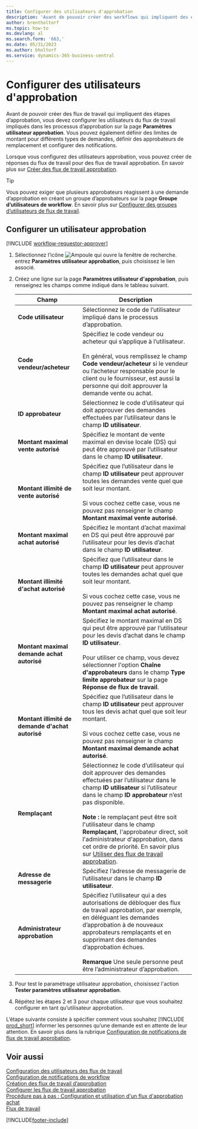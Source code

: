 ```yaml
---
title: Configurer des utilisateurs d'approbation
description: 'Avant de pouvoir créer des workflows qui impliquent des étapes d’approbation, vous devez configurer les utilisateurs du workflow impliqués dans les processus d’approbation.'
author: brentholtorf
ms.topic: how-to
ms.devlang: al
ms.search.form: '663,'
ms.date: 05/31/2023
ms.author: bholtorf
ms.service: dynamics-365-business-central
---
```

# <a name="set-up-approval-users"></a>Configurer des utilisateurs d'approbation

Avant de pouvoir créer des flux de travail qui impliquent des étapes d’approbation, vous devez configurer les utilisateurs du flux de travail impliqués dans les processus d’approbation sur la page **Paramètres utilisateur approbation**. Vous pouvez également définir des limites de montant pour différents types de demandes, définir des approbateurs de remplacement et configurer des notifications.  

Lorsque vous configurez des utilisateurs approbation, vous pouvez créer de réponses du flux de travail pour des flux de travail approbation. En savoir plus sur [Créer des flux de travail approbation](across-how-to-create-workflows.md).  

> [!TIP]
> Vous pouvez exiger que plusieurs approbateurs réagissent à une demande d’approbation en créant un groupe d’approbateurs sur la page **Groupe d’utilisateurs de workflow**. En savoir plus sur [Configurer des groupes d’utilisateurs de flux de travail](across-how-to-set-up-workflow-users.md).  

## <a name="to-set-up-an-approval-user"></a>Configurer un utilisateur approbation

[!INCLUDE [workflow-requestor-approver](includes/workflow-requestor-approver.md)]

1. Sélectionnez l’icône ![Ampoule qui ouvre la fenêtre de recherche.](media/ui-search/search_small.png "Dites-moi ce que vous voulez faire") entrez **Paramètres utilisateur approbation**, puis choisissez le lien associé.  
2. Créez une ligne sur la page **Paramètres utilisateur d'approbation**, puis renseignez les champs comme indiqué dans le tableau suivant.  

   |Champ|Description|
   |-----|-----------|
   |**Code utilisateur**|Sélectionnez le code de l’utilisateur impliqué dans le processus d’approbation.|
   |**Code vendeur/acheteur**|Spécifiez le code vendeur ou acheteur qui s’applique à l’utilisateur.<br /><br /> En général, vous remplissez le champ **Code vendeur/acheteur** si le vendeur ou l’acheteur responsable pour le client ou le fournisseur, est aussi la personne qui doit approuver la demande vente ou achat.|
   |**ID approbateur**|Sélectionnez le code d’utilisateur qui doit approuver des demandes effectuées par l’utilisateur dans le champ **ID utilisateur**.|
   |**Montant maximal vente autorisé**|Spécifiez le montant de vente maximal en devise locale (DS) qui peut être approuvé par l’utilisateur dans le champ **ID utilisateur**.|
   |**Montant illimité de vente autorisé**|Spécifiez que l’utilisateur dans le champ **ID utilisateur** peut approuver toutes les demandes vente quel que soit leur montant.<br /><br /> Si vous cochez cette case, vous ne pouvez pas renseigner le champ **Montant maximal vente autorisé**.|
   |**Montant maximal achat autorisé**|Spécifiez le montant d’achat maximal en DS qui peut être approuvé par l’utilisateur pour les devis d’achat dans le champ **ID utilisateur**.|
   |**Montant illimité d'achat autorisé**|Spécifiez que l’utilisateur dans le champ **ID utilisateur** peut approuver toutes les demandes achat quel que soit leur montant.<br /><br /> Si vous cochez cette case, vous ne pouvez pas renseigner le champ **Montant maximal achat autorisé**.|
   |**Montant maximal demande achat autorisé**|Spécifiez le montant maximal en DS qui peut être approuvé par l’utilisateur pour les devis d’achat dans le champ **ID utilisateur**.<br /><br /> Pour utiliser ce champ, vous devez sélectionner l'option **Chaîne d'approbateurs** dans le champ **Type limite approbateur** sur la page **Réponse de flux de travail**.|
   |**Montant illimité de demande d'achat autorisé**|Spécifiez que l’utilisateur dans le champ **ID utilisateur** peut approuver tous les devis achat quel que soit leur montant.<br /><br /> Si vous cochez cette case, vous ne pouvez pas renseigner le champ **Montant maximal demande achat autorisé**.|
   |**Remplaçant**|Sélectionnez le code d’utilisateur qui doit approuver des demandes effectuées par l’utilisateur dans le champ **ID utilisateur** si l’utilisateur dans le champ **ID approbateur** n’est pas disponible. <br /><br />**Note :** le remplaçant peut être soit l'utilisateur dans le champ **Remplaçant**, l'approbateur direct, soit l'administrateur d'approbation, dans cet ordre de priorité. En savoir plus sur [Utiliser des flux de travail approbation](across-how-use-approval-workflows.md).|
   |**Adresse de messagerie**|Spécifiez l’adresse de messagerie de l’utilisateur dans le champ **ID utilisateur**.|
   |**Administrateur approbation**|Spécifiez l’utilisateur qui a des autorisations de débloquer des flux de travail approbation, par exemple, en déléguant les demandes d’approbation à de nouveaux approbateurs remplaçants et en supprimant des demandes d’approbation échues.<br /><br />**Remarque** Une seule personne peut être l’administrateur d’approbation.|

3. Pour test le paramétrage utilisateur approbation, choisissez l'action **Tester paramètres utilisateur approbation**.  
4. Répétez les étapes 2 et 3 pour chaque utilisateur que vous souhaitez configurer en tant qu’utilisateur approbation.  

L’étape suivante consiste à spécifier comment vous souhaitez [!INCLUDE [prod_short](includes/prod_short.md)] informer les personnes qu’une demande est en attente de leur attention. En savoir plus dans la rubrique [Configuration de notifications de flux de travail approbation](across-setting-up-workflow-notifications.md).

## <a name="see-also"></a>Voir aussi

[Configuration des utilisateurs des flux de travail](across-how-to-set-up-workflow-users.md)  
[Configuration de notifications de workflow](across-setting-up-workflow-notifications.md)  
[Création des flux de travail d’approbation](across-how-to-create-workflows.md)  
[Configurer les flux de travail approbation](across-set-up-workflows.md)  
[Procédure pas à pas : Configuration et utilisation d'un flux d'approbation achat](walkthrough-setting-up-and-using-a-purchase-approval-workflow.md)  
[Flux de travail](across-workflow.md)  

[!INCLUDE[footer-include](includes/footer-banner.md)]
